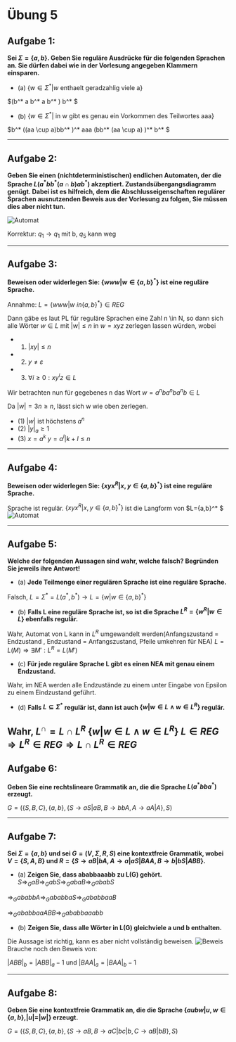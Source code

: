 # Übung 5

## Aufgabe 1:
**Sei $\Sigma = \{a,b\}$. Geben Sie reguläre Ausdrücke für die folgenden Sprachen an. Sie dürfen dabei wie
in der Vorlesung angegeben Klammern einsparen.**
* (a) $\{w \in \Sigma^* | w \text{ enthaelt geradzahlig viele a}\}$

 $(b^* a b^* a b^* ) b^* $
* (b) $\{w \in \Sigma^* | \text{ in w gibt es genau ein Vorkommen des Teilwortes aaa}\}$

 $b^* ((aa \cup a)bb^* )^* aaa (bb^* (aa \cup a) )^* b^* $

---
## Aufgabe 2:
**Geben Sie einen (nichtdeterministischen) endlichen Automaten, der die Sprache $L(a^*bb^*(a \cap b)ab^*)$ akzeptiert. Zustandsübergangsdiagramm genügt. Dabei ist es hilfreich, dem die Abschlusseigenschaften regulärer Sprachen ausnutzenden Beweis aus der Vorlesung zu folgen, Sie müssen dies aber nicht tun.**

![Automat](Automat2.jpg)

Korrektur: $q_1 \rightarrow q_1$ mit b, $q_5$ kann weg

---
## Aufgabe 3:
**Beweisen oder widerlegen Sie: $\{www | w \in \{a,b\}^*\}$ ist eine reguläre Sprache.**

Annahme: $L=\{www | w \ in \{a,b\}^* \} \in REG$

Dann gäbe es laut PL für reguläre Sprachen eine Zahl n \in N, so dann sich alle Wörter $w \in L$ mit $|w| \leq n$ in $w=xyz$ zerlegen lassen würden, wobei

* 1) $|xy| \leq n$
* 2) $y \neq \varepsilon$
* 3) $\forall i \geq 0: xy^iz \in L$

Wir betrachten nun für gegebenes n das Wort $w=a^nba^nba^nb \in L$

Da $|w|=3n \geq n$, lässt sich w wie oben zerlegen.

* (1) $|w|$ ist höchstens $a^n$
* (2) $|y|_ a \geq 1$
* (3) $x=a^k$   $y=a^l | k+l \leq n$

---
## Aufgabe 4:
**Beweisen oder widerlegen Sie: $\{xyx^R | x,y \in \{a,b\}^*\}$ ist eine reguläre Sprache.**

Sprache ist regulär.
$\{xyx^R | x,y \in \{a,b\}^* \}$ ist die Langform von $L=\{a,b\}^* $
![Automat](Automat3.jpg)

---
## Aufgabe 5:
**Welche der folgenden Aussagen sind wahr, welche falsch? Begründen Sie jeweils ihre Antwort!**
* (a) **Jede Teilmenge einer regulären Sprache ist eine reguläre Sprache.**

 Falsch, $L= \Sigma ^* = L(a^* ,b^* ) \rightarrow L=\{w|w\in \{a,b\}^* \}$

* (b) **Falls L eine reguläre Sprache ist, so ist die Sprache $L^R=\{w^R | w \in L\}$ ebenfalls regulär.**

 Wahr, Automat von L kann in $L^R$ umgewandelt werden(Anfangszustand = Endzustand , Endzustand = Anfangszustand, Pfeile umkehren für NEA)
 $L=L(M) \Rightarrow \exists M' : L^R=L(M')$

* (c) **Für jede reguläre Sprache L gibt es einen NEA mit genau einem Endzustand.**

 Wahr, im NEA werden alle Endzustände zu einem unter Eingabe von Epsilon zu einem Eindzustand geführt.
* (d) **Falls $L \subseteq \Sigma^*$ regulär ist, dann ist auch $\{w | w \in L \land w \in L^R\}$ regulär.**

 Wahr, $L^{\cap}=L\cap L^R$
 $\{w | w \in L \land w \in L^R\}$
 $L \in REG \Rightarrow L^R \in REG \Rightarrow L \cap L^R \in REG$
---
## Aufgabe 6:
**Geben Sie eine rechtslineare Grammatik an, die die Sprache $L(a^*bba^*)$ erzeugt.**

$G=(\{S,B,C\},\{a,b\},\{S \rightarrow aS|aB, B \rightarrow bbA, A \rightarrow aA|A\}, S)$

---
## Aufgabe 7:
**Sei $\Sigma = \{a,b\}$ und sei $G=(V, \Sigma , R, S)$ eine kontextfreie Grammatik, wobei $V=\{S,A,B\}$ und
$R=\{S \rightarrow aB | bA, A \rightarrow a | aS | BAA, B \rightarrow b | bS | ABB\}$.**
* (a) **Zeigen Sie, dass ababbaaabb zu L(G) gehört.**
 $S \Rightarrow_G aB \Rightarrow_G abS \Rightarrow_G abaB \Rightarrow_G ababS$

 $\Rightarrow_G ababbA \Rightarrow_G ababbaS \Rightarrow_G ababbaaB$

 $\Rightarrow_G ababbaaABB \Rightarrow_G ababbaaabb$
* (b) **Zeigen Sie, dass alle Wörter in L(G) gleichviele a und b enthalten.**

 Die Aussage ist richtig, kann es aber nicht vollständig beweisen.
 ![Beweis](Beweis.jpg)
 Brauche noch den Beweis von:

 $|ABB|_ b=|ABB|_ a-1$ und  $|BAA|_ a = |BAA|_ b-1$

---
## Aufgabe 8:
**Geben Sie eine kontextfreie Grammatik an, die die Sprache $\{aubw | u,w \in \{a,b\} , |u|=|w|\}$ erzeugt.**

$G=(\{S,B,C\},\{a,b\},\{S \rightarrow aB, B \rightarrow aC|bc|b, C \rightarrow aB|bB\}, S)$

